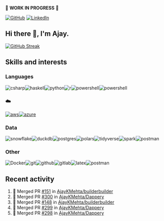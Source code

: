 :construction: **WORK IN PROGRESS** :construction:

<p align="left">
<a href="https://github.com/ajaykmehta"><img src="https://img.shields.io/github/followers/ajaykmehta.svg?label=GitHub&style=social" alt="GitHub"></a>
<a href="https://www.linkedin.com/in/ajay-mehta-b781ba1/"><img src="https://img.shields.io/badge/LinkedIn--_.svg?style=social&logo=linkedin" alt="LinkedIn"></a>
</p>

## Hi there 👋, I'm Ajay.

<!-- [![Ajay's github stats](https://github-readme-stats.vercel.app/api?username=AjayKMehta&count_private=true&show_icons=true&theme=synthwave)](https://github.com/anuraghazra/github-readme-stats) -->
<!--![Top Langs](https://github-readme-stats.vercel.app/api/top-langs/?username=AjayKMehta&count_private=true&show_icons=true&theme=synthwave&hide=TeX&layout=compact)-->

<!--
**AjayKMehta/AjayKMehta** is a ✨ _special_ ✨ repository because its `README.md` (this file) appears on your GitHub profile.

Here are some ideas to get you started:

- 🔭 I'm currently working on ...
- 🌱 I'm currently learning ...
- 👯 I'm looking to collaborate on ...
- 🤔 I'm looking for help with ...
- 💬 Ask me about ...
- 📫 How to reach me: ...
- 😄 Pronouns: ...
- ⚡ Fun fact: ...
-->

[![GitHub Streak](https://github-readme-streak-stats.herokuapp.com/?user=AjayKMehta&theme=dark)](https://git.io/streak-stats)

## Skills and interests

### Languages

<img alt="csharp" src="https://img.shields.io/badge/-C%23-purple?logo=csharp" /><img alt="haskell" src="https://img.shields.io/badge/-Haskell-darkgreen?logo=haskell" /><img alt="python" src="https://img.shields.io/badge/-Python-f9e64f?logo=python" /><img alt="r" src="https://img.shields.io/badge/-R-1857a4?logo=R" /><img alt="powershell" src="https://img.shields.io/badge/-PowerShell-EEEDEA?logo=Powershell" /><img alt="powershell" src="https://img.shields.io/badge/-Julia-E1E1EA?logo=Julia" />

### :cloud:

<a href="https://aws.amazon.com/"><img alt="aws" src="https://img.shields.io/badge/-00AA00?logo=Amazon-AWS" /></a><a href="https://azure.microsoft.com/"><img alt="azure" src="https://img.shields.io/badge/-0230FE?logo=Microsoft-Azure" /></a>

### Data

<img alt="snowflake" src="https://img.shields.io/badge/-SnowFlake-lightblue?logo=snowflake" /><img alt="duckdb" src="https://img.shields.io/badge/-DuckDB-green?logo=duckdb" /><img alt="postgres" src="https://img.shields.io/badge/-Postgres-FFDDFF?logo=postgresql" /><img alt="polars" src="https://img.shields.io/badge/-Polars-teal?logo=polars" /><img alt="tidyverse" src="https://img.shields.io/badge/-Tidyverse-FFC204?logo=tidyverse" /><img alt="spark" src="https://img.shields.io/badge/-Spark-0000AE?logo=apache-spark" /><img alt="postman" src="https://img.shields.io/badge/-Jupyter-FDED30?logo=jupyter" />

### Other

<img alt="Docker" src="https://img.shields.io/badge/-Docker-lightgreen?logo=docker" /><img alt="git" src="https://img.shields.io/badge/-git-13BEF9?logo=git" /><img alt="github" src="https://img.shields.io/badge/-GitHub-black?logo=github" /><img alt="gitlab" src="https://img.shields.io/badge/-GitLab-204ECF?logo=gitlab" /><img alt="latex" src="https://img.shields.io/badge/-LaTeX-008080?logo=latex" /><img alt="postman" src="https://img.shields.io/badge/-Postman-FDDDD0?logo=postman" />

## Recent activity

<!--START_SECTION:activity-->
1. 🎉 Merged PR [#151](https://github.com/AjayKMehta/builderbuilder/pull/151) in [AjayKMehta/builderbuilder](https://github.com/AjayKMehta/builderbuilder)
2. 🎉 Merged PR [#300](https://github.com/AjayKMehta/Dappery/pull/300) in [AjayKMehta/Dappery](https://github.com/AjayKMehta/Dappery)
3. 🎉 Merged PR [#148](https://github.com/AjayKMehta/builderbuilder/pull/148) in [AjayKMehta/builderbuilder](https://github.com/AjayKMehta/builderbuilder)
4. 🎉 Merged PR [#299](https://github.com/AjayKMehta/Dappery/pull/299) in [AjayKMehta/Dappery](https://github.com/AjayKMehta/Dappery)
5. 🎉 Merged PR [#298](https://github.com/AjayKMehta/Dappery/pull/298) in [AjayKMehta/Dappery](https://github.com/AjayKMehta/Dappery)
<!--END_SECTION:activity-->
